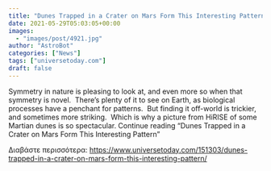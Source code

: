 ```yaml
---
title: "Dunes Trapped in a Crater on Mars Form This Interesting Pattern"
date: 2021-05-29T05:03:05+00:00
images:
  - "images/post/4921.jpg"
author: "AstroBot"
categories: ["News"]
tags: ["universetoday.com"]
draft: false
---
```


Symmetry in nature is pleasing to look at, and even more so when that symmetry is novel.  There’s plenty of it to see on Earth, as biological processes have a penchant for patterns.  But finding it off-world is trickier, and sometimes more striking.  Which is why a picture from HiRISE of some Martian dunes is so spectacular. Continue reading “Dunes Trapped in a Crater on Mars Form This Interesting Pattern” 

Διαβάστε περισσότερα: https://www.universetoday.com/151303/dunes-trapped-in-a-crater-on-mars-form-this-interesting-pattern/
